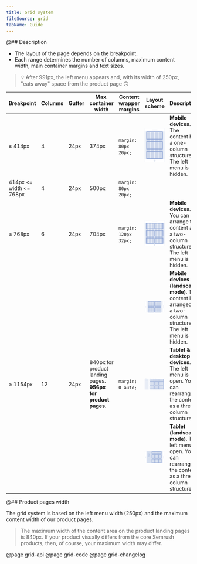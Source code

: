 ```yaml
---
title: Grid system
fileSource: grid
tabName: Guide
---
```


@## Description

- The layout of the page depends on the breakpoint.
- Each range determines the number of columns, maximum content width, main container margins and text sizes.

> 💡 After 991px, the left menu appears and, with its width of 250px, "eats away" space from the product page 🙃

| Breakpoint              | Columns | Gutter | Max. container width                                          | Content wrapper margins | Layout scheme                                             | Description                                                                                                      |
| ----------------------- | ------- | ------ | ------------------------------------------------------------- | ----------------------- | --------------------------------------------------------- | ---------------------------------------------------------------------------------------------------------------- |
| ≤ 414px                 | 4       | 24px   | 374px                                                         | `margin: 80px 20px;`    | ![414 breakpoint](static/breakpoints-414.png)             | **Mobile devices**. The content has a one-column structure. The left menu is hidden.                             |
| 414px <= width <= 768px | 4       | 24px   | 500px                                                         | `margin: 80px 20px;`    |                                                           |                                                                                                                  |
| ≥ 768px                 | 6       | 24px   | 704px                                                         | `margin: 120px 32px;`   | ![768 breakpoint](static/breakpoints-768.png)             | **Mobile devices**. You can arrange the content as a two-column structure. The left menu is hidden.              |
|                         |         |        |                                                               |                         | ![768 breakpoint](static/breakpoints-768-landscape.png)   | **Mobile devices (landscape mode)**. The content is arranged as a two-column structure. The left menu is hidden. |
| ≥ 1154px                | 12      | 24px   | 840px for product landing pages. **956px for product pages.** | `margin; 0 auto;`       | ![1154px breakpoint](static/breakpoints-1154.png)         | **Tablet & desktop devices**. The left menu is open. You can rearrange the content as a three-column structure.  |
|                         |         |        |                                                               |                         | ![1154 breakpoint](static/breakpoints-1154-landscape.png) | **Tablet (landscape mode)**. The left menu is open. You can rearrange the content as a three-column structure.   |

@## Product pages width

The grid system is based on the left menu width (250px) and the maximum content width of our product pages.

> The maximum width of the content area on the product landing pages is 840px. If your product visually differs from the core Semrush products, then, of course, your maximum width may differ.

@page grid-api
@page grid-code
@page grid-changelog
